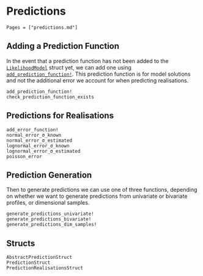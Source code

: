 # Predictions

```@index
Pages = ["predictions.md"]
```

## Adding a Prediction Function

In the event that a prediction function has not been added to the [`LikelihoodModel`](@ref) struct yet, we can add one using [`add_prediction_function!`](@ref). This prediction function is for model solutions and not the additional error we account for when predicting realisations.

```@docs
add_prediction_function!
check_prediction_function_exists
```

## Predictions for Realisations

```@docs
add_error_function!
normal_error_σ_known
normal_error_σ_estimated
lognormal_error_σ_known
lognormal_error_σ_estimated
poisson_error
```

## Prediction Generation

Then to generate predictions we can use one of three functions, depending on whether we want to generate predictions from univariate or bivariate profiles, or dimensional samples.

```@docs
generate_predictions_univariate!
generate_predictions_bivariate! 
generate_predictions_dim_samples!
```

## Structs

```@docs
AbstractPredictionStruct
PredictionStruct
PredictionRealisationsStruct
```